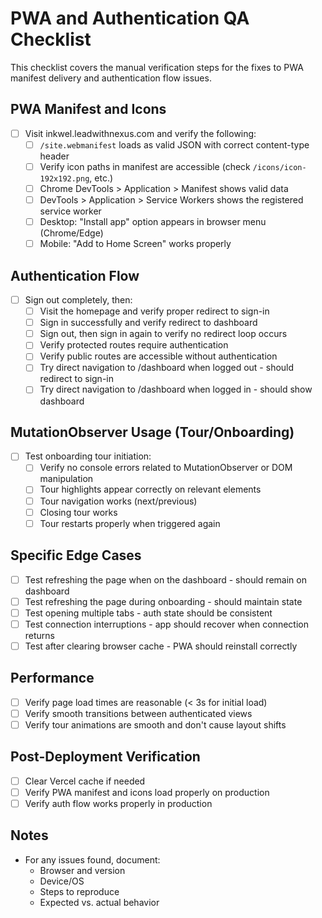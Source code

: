 # PWA and Authentication QA Checklist

This checklist covers the manual verification steps for the fixes to PWA manifest delivery and authentication flow issues.

## PWA Manifest and Icons

- [ ] Visit inkwel.leadwithnexus.com and verify the following:
  - [ ] `/site.webmanifest` loads as valid JSON with correct content-type header
  - [ ] Verify icon paths in manifest are accessible (check `/icons/icon-192x192.png`, etc.)
  - [ ] Chrome DevTools > Application > Manifest shows valid data
  - [ ] DevTools > Application > Service Workers shows the registered service worker
  - [ ] Desktop: "Install app" option appears in browser menu (Chrome/Edge)
  - [ ] Mobile: "Add to Home Screen" works properly

## Authentication Flow

- [ ] Sign out completely, then:
  - [ ] Visit the homepage and verify proper redirect to sign-in
  - [ ] Sign in successfully and verify redirect to dashboard
  - [ ] Sign out, then sign in again to verify no redirect loop occurs
  - [ ] Verify protected routes require authentication
  - [ ] Verify public routes are accessible without authentication
  - [ ] Try direct navigation to /dashboard when logged out - should redirect to sign-in
  - [ ] Try direct navigation to /dashboard when logged in - should show dashboard

## MutationObserver Usage (Tour/Onboarding)

- [ ] Test onboarding tour initiation:
  - [ ] Verify no console errors related to MutationObserver or DOM manipulation
  - [ ] Tour highlights appear correctly on relevant elements
  - [ ] Tour navigation works (next/previous)
  - [ ] Closing tour works
  - [ ] Tour restarts properly when triggered again

## Specific Edge Cases

- [ ] Test refreshing the page when on the dashboard - should remain on dashboard
- [ ] Test refreshing the page during onboarding - should maintain state
- [ ] Test opening multiple tabs - auth state should be consistent
- [ ] Test connection interruptions - app should recover when connection returns
- [ ] Test after clearing browser cache - PWA should reinstall correctly

## Performance

- [ ] Verify page load times are reasonable (< 3s for initial load)
- [ ] Verify smooth transitions between authenticated views
- [ ] Verify tour animations are smooth and don't cause layout shifts

## Post-Deployment Verification

- [ ] Clear Vercel cache if needed
- [ ] Verify PWA manifest and icons load properly on production
- [ ] Verify auth flow works properly in production

## Notes

- For any issues found, document:
  - Browser and version
  - Device/OS
  - Steps to reproduce
  - Expected vs. actual behavior
